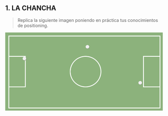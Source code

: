 ## 1. LA CHANCHA

>Replica la siguiente imagen poniendo en práctica tus conocimientos de positioning.

![Cancha](\assets\image\cancha.png)